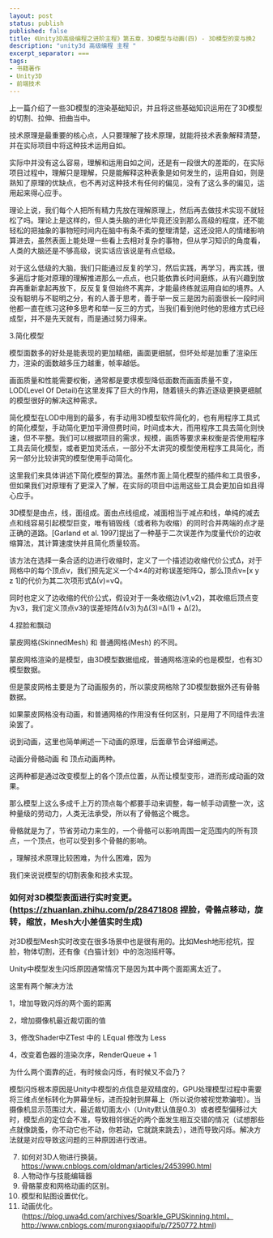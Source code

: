 ```yaml
---
layout: post
status: publish
published: false
title: 《Unity3D高级编程之进阶主程》第五章，3D模型与动画(四) - 3D模型的变与换2
description: "unity3d 高级编程 主程 "
excerpt_separator: ===
tags:
- 书籍著作
- Unity3D
- 前端技术
---
```


上一篇介绍了一些3D模型的渲染基础知识，并且将这些基础知识运用在了3D模型的切割、拉伸、扭曲当中。

技术原理是最重要的核心点，人只要理解了技术原理，就能将技术表象解释清楚，并在实际项目中将这种技术运用自如。

实际中并没有这么容易，理解和运用自如之间，还是有一段很大的差距的，在实际项目过程中，理解只是理解，只是能解释这种表象是如何发生的，运用自如，则是熟知了原理的优缺点，也不再对这种技术有任何的偏见，没有了这么多的偏见，运用起来得心应手。

理论上说，我们每个人把所有精力先放在理解原理上，然后再去做技术实现不就轻松了吗。理论上是这样的，但人类头脑的进化毕竟还没到那么高级的程度，还不能轻松的把抽象的事物短时间内在脑中有条不紊的整理清楚，这还没把人的情绪影响算进去，虽然表面上能处理一些看上去相对复杂的事物，但从学习知识的角度看，人类的大脑还是不够高级，说实话应该说是有点低级。

对于这么低级的大脑，我们只能通过反复的学习，然后实践，再学习，再实践，很多遍后才能对原理的理解推进那么一点点，也只能依靠长时间磨练，从有兴趣到放弃再重新拿起再放下，反反复复但始终不离弃，才能最终练就运用自如的境界。人没有聪明与不聪明之分，有的人善于思考，善于举一反三是因为前面很长一段时间他都一直在练习这种多思考和举一反三的方式，当我们看到他时他的思维方式已经成型，并不是先天就有，而是通过努力得来。

3.简化模型

模型面数多的好处是能表现的更加精细，画面更细腻，但坏处却是加重了渲染压力，渲染的面数越多压力越重，帧率越低。

画面质量和性能需要权衡，通常都是要求模型降低面数而画面质量不变，LOD(Level Of Detail)在这里发挥了巨大的作用，随着镜头的靠近逐级更换更细腻的模型很好的解决这种需求。

简化模型在LOD中用到的最多，有手动用3D模型软件简化的，也有用程序工具式的简化模型，手动简化更加平滑但费时间，时间成本大，而用程序工具去简化则快速，但不平整。我们可以根据项目的需求，规模，画质等要求来权衡是否使用程序工具去简化模型，或者更加灵活点，一部分不太讲究的模型使用程序工具简化，而另一部分比较讲究的模型使用手动简化。

这里我们来具体讲述下简化模型的算法。虽然市面上简化模型的插件和工具很多，但如果我们对原理有了更深入了解，在实际的项目中运用这些工具会更加自如且得心应手。

3D模型是由点，线，面组成。面由点线组成，减面相当于减点和线，单纯的减去点和线容易引起模型巨变，唯有销毁线（或者称为收缩）的同时合并两端的点才是正确的道路。[Garland et al. 1997]提出了一种基于二次误差作为度量代价的边收缩算法，其计算速度快并且简化质量较高。

该方法在选择一条合适的边进行收缩时，定义了一个描述边收缩代价公式Δ，对于网格中的每个顶点v，我们预先定义一个4×4的对称误差矩阵Q，那么顶点v=[x y z 1]的代价为其二次项形式Δ(v)=vQ。

同时也定义了边收缩的代价公式，假设对于一条收缩边(v1,v2)，其收缩后顶点变为v3，我们定义顶点v3的误差矩阵Δ(v3)为Δ(3)=Δ(1) + Δ(2)。


4.捏脸和飘动



蒙皮网格(SkinnedMesh) 和 普通网格(Mesh) 的不同。

蒙皮网格渲染的是模型，由3D模型数据组成，普通网格渲染的也是模型，也有3D模型数据。

但是蒙皮网格主要是为了动画服务的，所以蒙皮网格除了3D模型数据外还有骨骼数据。

如果蒙皮网格没有动画，和普通网格的作用没有任何区别，只是用了不同组件去渲染罢了。

说到动画，这里也简单阐述一下动画的原理，后面章节会详细阐述。

动画分骨骼动画 和 顶点动画两种。

这两种都是通过改变模型上的各个顶点位置，从而让模型变形，进而形成动画的效果。

那么模型上这么多成千上万的顶点每个都要手动来调整，每一帧手动调整一次，这种量级的劳动力，人类无法承受，所以有了骨骼这个概念。

骨骼就是为了，节省劳动力来生的，一个骨骼可以影响周围一定范围内的所有顶点，一个顶点，也可以受到多个骨骼的影响。



，理解技术原理比较困难，为什么困难，因为

我们来说说模型的切割表象和技术实现。

###	如何对3D模型表面进行实时变更。(https://zhuanlan.zhihu.com/p/28471808 捏脸，骨骼点移动，旋转，缩放，Mesh大小差值实时生成)

对3D模型Mesh实时改变在很多场景中也是很有用的。比如Mesh地形挖坑，捏脸，物体切割，还有像《白猫计划》中的泡泡摇杆等。


Unity中模型发生闪烁原因通常情况下是因为其中两个面距离太近了。 

这里有两个解决方法 

1，增加导致闪烁的两个面的距离

2，增加摄像机最近裁切面的值

3，修改Shader中ZTest 中的 LEqual 修改为 Less

4，改变着色器的渲染次序，RenderQueue + 1


为什么两个面靠的近，有时候会闪烁，有时候又不会乃？ 

模型闪烁根本原因是Unity中模型的点信息是双精度的，GPU处理模型过程中需要将三维点坐标转化为屏幕坐标，进而投射到屏幕上（所以说你被视觉欺骗啦）。当摄像机显示范围过大，最近裁切面太小（Unity默认值是0.3）或者模型偏移过大时，模型点的定位会不准，导致相邻很近的两个面发生相互交错的情况（试想那些点就像跳蚤，你不动它也不动，你若动，它就跳来跳去），进而导致闪烁。解决方法就是对应导致这问题的三种原因进行改进。 



7.	如何对3D人物进行换装。 https://www.cnblogs.com/oldman/articles/2453990.html
9.	人物动作与技能编辑器
10.	骨骼蒙皮和网格动画的区别。
11.	模型和贴图设置优化。
12.	动画优化。(https://blog.uwa4d.com/archives/Sparkle_GPUSkinning.html，http://www.cnblogs.com/murongxiaopifu/p/7250772.html)

